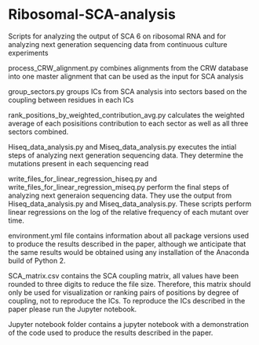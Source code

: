 # Ribosomal-SCA-analysis

Scripts for analyzing the output of SCA 6 on ribosomal RNA and for analyzing next generation sequencing data from continuous culture experiments

process_CRW_alignment.py combines alignments from the CRW database into one master alignment that can be used as the input for SCA analysis

group_sectors.py groups ICs from SCA analysis into sectors based on the coupling between residues in each ICs

rank_positions_by_weighted_contribution_avg.py calculates the weighted average of each posisitions contribution to each sector as well as all three 
sectors combined.

Hiseq_data_analysis.py and Miseq_data_analysis.py executes the intial steps of analyzing next generation sequencing data. They determine the mutations
present in each sequencing read

write_files_for_linear_regression_hiseq.py and write_files_for_linear_regression_miseq.py perform the final steps of analyzing next generaion sequencing
data. They use the output from Hiseq_data_analysis.py and Miseq_data_analysis.py. These scripts perform linear regressions on the log of the relative frequency
of each mutant over time.

environment.yml file contains information about all package versions used to produce the results described in the paper, although we anticipate that the same
results would be obtained using any installation of the Anaconda build of Python 2.

SCA_matrix.csv contains the SCA coupling matrix, all values have been rounded to three digits to reduce the file size. Therefore, this matrix should only be used for
visualization or ranking pairs of positions by degree of coupling, not to reproduce the ICs. To reproduce the ICs described in the paper please run the Jupyter notebook.

Jupyter notebook folder contains a jupyter notebook with a demonstration of the code used to produce the results described in the paper.